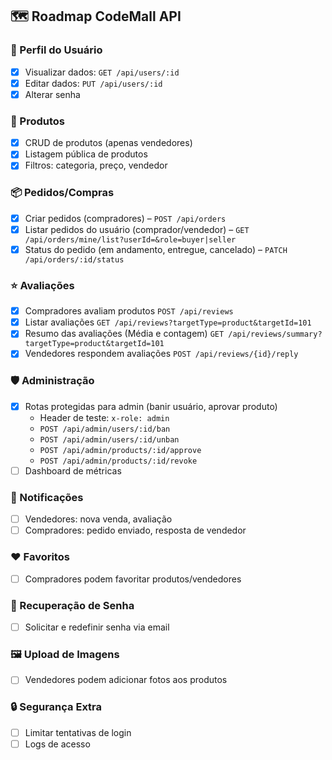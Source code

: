 ## 🗺️ Roadmap CodeMall API

### 👤 Perfil do Usuário
- [x] Visualizar dados: `GET /api/users/:id`
- [x] Editar dados: `PUT /api/users/:id`
- [x] Alterar senha

### 🛒 Produtos
- [x] CRUD de produtos (apenas vendedores)
- [x] Listagem pública de produtos
- [x] Filtros: categoria, preço, vendedor

### 📦 Pedidos/Compras
- [x] Criar pedidos (compradores) – `POST /api/orders`
- [x] Listar pedidos do usuário (comprador/vendedor) – `GET /api/orders/mine/list?userId=&role=buyer|seller`
- [x] Status do pedido (em andamento, entregue, cancelado) – `PATCH /api/orders/:id/status`

### ⭐ Avaliações
- [x] Compradores avaliam produtos `POST /api/reviews`
- [x] Listar avaliações `GET /api/reviews?targetType=product&targetId=101`
- [x] Resumo das avaliações (Média e contagem) `GET /api/reviews/summary?targetType=product&targetId=101`
- [x] Vendedores respondem avaliações `POST /api/reviews/{id}/reply`

### 🛡️ Administração
- [x] Rotas protegidas para admin (banir usuário, aprovar produto)
  - Header de teste: `x-role: admin`
  - `POST /api/admin/users/:id/ban`
  - `POST /api/admin/users/:id/unban`
  - `POST /api/admin/products/:id/approve`
  - `POST /api/admin/products/:id/revoke`
- [ ] Dashboard de métricas

### 🔔 Notificações
- [ ] Vendedores: nova venda, avaliação
- [ ] Compradores: pedido enviado, resposta de vendedor

### ❤️ Favoritos
- [ ] Compradores podem favoritar produtos/vendedores

### 🔑 Recuperação de Senha
- [ ] Solicitar e redefinir senha via email

### 🖼️ Upload de Imagens
- [ ] Vendedores podem adicionar fotos aos produtos

### 🔒 Segurança Extra
- [ ] Limitar tentativas de login
- [ ] Logs de acesso